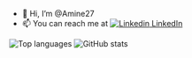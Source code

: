 - 👋 Hi, I’m @Amine27
- 📫 You can reach me at [![Linkedin](https://i.stack.imgur.com/gVE0j.png) LinkedIn](https://www.linkedin.com/in/amineroukh/)

![Top languages](https://github-readme-stats.vercel.app/api/top-langs/?username=Amine27&langs_count=10&layout=compact&theme=dark&hide_border=true&include_all_commits=true&count_private=true) ![GitHub stats](https://github-readme-stats.vercel.app/api?username=Amine27&show_icons=true&theme=dark&hide_border=true&include_all_commits=true&count_private=true)
